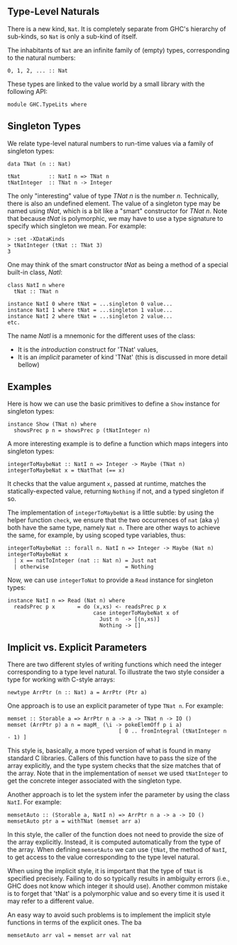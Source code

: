 ## Type-Level Naturals



There is a new kind, `Nat`.  It is completely separate from GHC's hierarchy of sub-kinds, so `Nat` is only a sub-kind of itself.



The inhabitants of `Nat` are an infinite family of (empty) types, corresponding to the natural numbers:


```wiki
0, 1, 2, ... :: Nat
```


These types are linked to the value world by a small library with the following API:


```wiki
module GHC.TypeLits where
```

## Singleton Types



We relate type-level natural numbers to run-time values via a family of singleton types:


```wiki
data TNat (n :: Nat)

tNat         :: NatI n => TNat n
tNatInteger  :: TNat n -> Integer
```


The only "interesting" value of type *TNat n* is the number *n*.  Technically, there is also an undefined element.
The value of a singleton type may be named using *tNat*, which is a bit like a "smart" constructor for *TNat n*.
Note that because *tNat* is polymorphic, we may have to use a type signature to specify which singleton we mean.  For example:


```wiki
> :set -XDataKinds
> tNatInteger (tNat :: TNat 3)
3
```


One may think of the smart constructor *tNat* as being a method of a special built-in class, *NatI*:


```wiki
class NatI n where
  tNat :: TNat n

instance NatI 0 where tNat = ...singleton 0 value...
instance NatI 1 where tNat = ...singleton 1 value...
instance NatI 2 where tNat = ...singleton 2 value...
etc.
```


The name *NatI* is a mnemonic for the different uses of the class:


- It is the *introduction* construct for 'TNat' values,
- It is an *implicit* parameter of kind 'TNat' (this is discussed in more detail bellow)

## Examples



Here is how we can use the basic primitives to define a `Show` instance for singleton types:


```wiki
instance Show (TNat n) where
  showsPrec p n = showsPrec p (tNatInteger n)
```


A more interesting example is to define a function which maps integers into singleton types:


```wiki
integerToMaybeNat :: NatI n => Integer -> Maybe (TNat n)
integerToMaybeNat x = tNatThat (== x)
```


It checks that the value argument `x`, passed at runtime, matches the statically-expected value, returning `Nothing` if not, and a typed singleton if so.



The implementation of `integerToMaybeNat` is a little subtle: by using
the helper function `check`, we ensure that the two occurrences of
`nat` (aka `y`) both have the same type, namely `Nat n`.  There are other
ways to achieve the same, for example, by using scoped type variables,
thus:


```wiki
integerToMaybeNat :: forall n. NatI n => Integer -> Maybe (Nat n)
integerToMaybeNat x 
  | x == natToInteger (nat :: Nat n) = Just nat 
  | otherwise                        = Nothing
```


Now, we can use `integerToNat` to provide a `Read` instance for singleton types:


```wiki
instance NatI n => Read (Nat n) where
  readsPrec p x       = do (x,xs) <- readsPrec p x
                           case integerToMaybeNat x of
                             Just n  -> [(n,xs)]
                             Nothing -> []
```

## Implicit vs. Explicit Parameters



There are two different styles of writing functions which need the integer corresponding to a type level natural.
To illustrate the two style consider a type for working with C-style arrays:


```wiki
newtype ArrPtr (n :: Nat) a = ArrPtr (Ptr a)
```


One approach is to use an explicit parameter of type `TNat n`.  For example:


```wiki
memset :: Storable a => ArrPtr n a -> a -> TNat n -> IO ()
memset (ArrPtr p) a n = mapM_ (\i -> pokeElemOff p i a)
                                   [ 0 .. fromIntegral (tNatInteger n - 1) ]
```


This style is, basically, a more typed version of what is found in many standard C libraries.
Callers of this function have to pass the size of the array explicitly, and the type system checks that the
size matches that of the array.  Note that in the implementation of `memset` we used `tNatInteger`
to get the concrete integer associated with the singleton type.



Another approach is to let the system infer the parameter by using the class `NatI`.  For example:


```wiki
memsetAuto :: (Storable a, NatI n) => ArrPtr n a -> a -> IO ()
memsetAuto ptr a = withTNat (memset arr a)
```


In this style, the caller of the function does not need to provide the size of the array explicitly.
Instead, it is computed automatically from the type of the array.
When defining `memsetAuto` we can use `{tNat`, the method of `NatI`, to get access to the value
corresponding to the type level natural.



When using the implicit style, it is important that the type of `tNat` is specified precisely.  Failing to do so typically results in ambiguity errors
(i.e., GHC does not know which integer it should use).  Another common mistake is to forget that 'tNat' is a polymorphic value and so every time it is used it may refer to a different value.



An easy way to avoid such problems is to implement the implicit style functions in terms of the explicit ones.  The
ba


```wiki
memsetAuto arr val = memset arr val nat
```